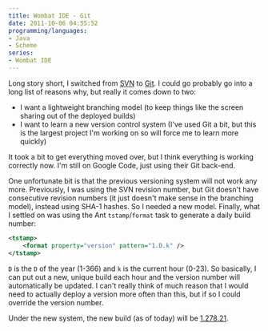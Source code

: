 ```yaml
---
title: Wombat IDE - Git
date: 2011-10-06 04:55:52
programming/languages:
- Java
- Scheme
series:
- Wombat IDE
---
```

Long story short, I switched from <a title="Apache Subversion" href="http://subversion.apache.org/">SVN</a> to <a title="Git" href="http://git-scm.com/">Git</a>. I could go probably go into a long list of reasons why, but really it comes down to two:

* I want a lightweight branching model (to keep things like the screen sharing out of the deployed builds)
* I want to learn a new version control system (I've used Git a bit, but this is the largest project I'm working on so will force me to learn more quickly)

It took a bit to get everything moved over, but I think everything is working correctly now. I'm still on Google Code, just using their Git back-end.

<!--more-->

One unfortunate bit is that the previous versioning system will not work any more. Previously, I was using the SVN revision number, but Git doesn't have consecutive revision numbers (it just doesn't make sense in the branching model), instead using SHA-1 hashes. So I needed a new model. Finally, what I settled on was using the Ant `tstamp`/`format` task to generate a daily build number:

```xml
<tstamp>
	<format property="version" pattern="1.D.k" />
</tstamp>
```

`D` is the `D` of the year (1-366) and `k` is the current hour (0-23). So basically, I can put out a new, unique build each hour and the version number will automatically be updated. I can't really think of much reason that I would need to actually deploy a version more often than this, but if so I could override the version number.

Under the new system, the new build (as of today) will be <a title="Wombat Download Page" href="http://www.cs.indiana.edu/cgi-pub/c211/wombat/">1.278.21</a>.